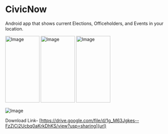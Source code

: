 # CivicNow
Android app that shows current Elections, Officeholders, and Events in your location.

<img width="108" height="210" alt="Image" src="https://github.com/user-attachments/assets/5785109d-af88-4d04-94f2-6b9f0fd6d226" />
<img width="108" height="210" alt="Image" src="https://github.com/user-attachments/assets/6f18ad7d-970b-4b0e-85b1-1a1b4948ad01" />
<img width="108" height="210" alt="Image" src="https://github.com/user-attachments/assets/0f74b402-5bf5-4613-9f21-2d301fbc2833" />

![Image](https://github.com/user-attachments/assets/a34dcccd-878b-4742-bfe9-00fe9d567a50)

Download Link- [https://drive.google.com/file/d/1g_M63Jgkes--FzZjCi2Ucbq0aKrkDhKS/view?usp=sharing](url)
